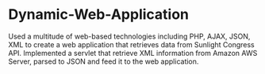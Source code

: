 # Dynamic-Web-Application
Used a multitude of web-based technologies including PHP, AJAX, JSON, XML to create a web application that retrieves data from Sunlight Congress API.  Implemented a servlet that retrieve XML information from Amazon AWS Server, parsed to JSON and feed it to the web application.
